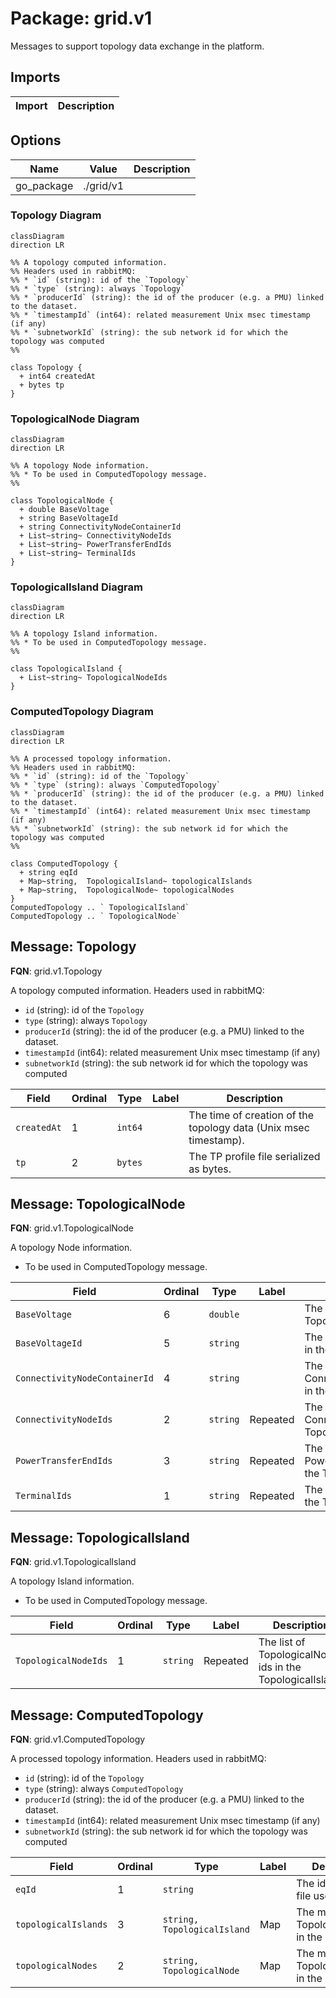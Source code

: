 # Package: grid.v1

<!-- markdownlint-disable -->
Messages to support topology data exchange in the platform.



## Imports

| Import | Description |
|--------|-------------|



## Options

| Name       | Value     | Description |
|------------|-----------|-------------|
| go_package | ./grid/v1 |             |




### Topology Diagram

```mermaid
classDiagram
direction LR

%% A topology computed information.
%% Headers used in rabbitMQ:
%% * `id` (string): id of the `Topology`
%% * `type` (string): always `Topology`
%% * `producerId` (string): the id of the producer (e.g. a PMU) linked to the dataset.
%% * `timestampId` (int64): related measurement Unix msec timestamp (if any)
%% * `subnetworkId` (string): the sub network id for which the topology was computed
%% 

class Topology {
  + int64 createdAt
  + bytes tp
}

```
### TopologicalNode Diagram

```mermaid
classDiagram
direction LR

%% A topology Node information.
%% * To be used in ComputedTopology message.
%% 

class TopologicalNode {
  + double BaseVoltage
  + string BaseVoltageId
  + string ConnectivityNodeContainerId
  + List~string~ ConnectivityNodeIds
  + List~string~ PowerTransferEndIds
  + List~string~ TerminalIds
}

```
### TopologicalIsland Diagram

```mermaid
classDiagram
direction LR

%% A topology Island information.
%% * To be used in ComputedTopology message.
%% 

class TopologicalIsland {
  + List~string~ TopologicalNodeIds
}

```
### ComputedTopology Diagram

```mermaid
classDiagram
direction LR

%% A processed topology information.
%% Headers used in rabbitMQ:
%% * `id` (string): id of the `Topology`
%% * `type` (string): always `ComputedTopology`
%% * `producerId` (string): the id of the producer (e.g. a PMU) linked to the dataset.
%% * `timestampId` (int64): related measurement Unix msec timestamp (if any)
%% * `subnetworkId` (string): the sub network id for which the topology was computed
%% 

class ComputedTopology {
  + string eqId
  + Map~string,  TopologicalIsland~ topologicalIslands
  + Map~string,  TopologicalNode~ topologicalNodes
}
ComputedTopology .. ` TopologicalIsland`
ComputedTopology .. ` TopologicalNode`

```

## Message: Topology

**FQN**: grid.v1.Topology

A topology computed information.
Headers used in rabbitMQ:
* `id` (string): id of the `Topology`
* `type` (string): always `Topology`
* `producerId` (string): the id of the producer (e.g. a PMU) linked to the dataset.
* `timestampId` (int64): related measurement Unix msec timestamp (if any)
* `subnetworkId` (string): the sub network id for which the topology was computed



| Field       | Ordinal | Type    | Label | Description                                                       |
|-------------|---------|---------|-------|-------------------------------------------------------------------|
| `createdAt` | 1       | `int64` |       | The time of creation of the topology data (Unix msec timestamp).  |
| `tp`        | 2       | `bytes` |       | The TP profile file serialized as bytes.                          |




## Message: TopologicalNode

**FQN**: grid.v1.TopologicalNode

A topology Node information.
* To be used in ComputedTopology message.



| Field                         | Ordinal | Type     | Label    | Description                                                      |
|-------------------------------|---------|----------|----------|------------------------------------------------------------------|
| `BaseVoltage`                 | 6       | `double` |          | The BaseVoltage in the TopologicalNode.                          |
| `BaseVoltageId`               | 5       | `string` |          | The id of the BaseVoltage in the TopologicalNode.                |
| `ConnectivityNodeContainerId` | 4       | `string` |          | The id of the ConnectivityNodeContainer in the TopologicalNode.  |
| `ConnectivityNodeIds`         | 2       | `string` | Repeated | The list of ConnectivityNode ids in the TopologicalNode.         |
| `PowerTransferEndIds`         | 3       | `string` | Repeated | The list of PowerTransferEnd ids in the TopologicalNode.         |
| `TerminalIds`                 | 1       | `string` | Repeated | The list of Terminal ids in the TopologicalNode.                 |




## Message: TopologicalIsland

**FQN**: grid.v1.TopologicalIsland

A topology Island information.
* To be used in ComputedTopology message.



| Field                | Ordinal | Type     | Label    | Description                                                |
|----------------------|---------|----------|----------|------------------------------------------------------------|
| `TopologicalNodeIds` | 1       | `string` | Repeated | The list of TopologicalNode ids in the TopologicalIsland.  |




## Message: ComputedTopology

**FQN**: grid.v1.ComputedTopology

A processed topology information.
Headers used in rabbitMQ:
* `id` (string): id of the `Topology`
* `type` (string): always `ComputedTopology`
* `producerId` (string): the id of the producer (e.g. a PMU) linked to the dataset.
* `timestampId` (int64): related measurement Unix msec timestamp (if any)
* `subnetworkId` (string): the sub network id for which the topology was computed



| Field                | Ordinal | Type                        | Label | Description                                     |
|----------------------|---------|-----------------------------|-------|-------------------------------------------------|
| `eqId`               | 1       | `string`                    |       | The id of the EQ file used.                     |
| `topologicalIslands` | 3       | `string, TopologicalIsland` | Map   | The map of TopologicalIslands in the Topology.  |
| `topologicalNodes`   | 2       | `string, TopologicalNode`   | Map   | The map of TopologicalNodes in the Topology.    |






<!-- Created by: Proto Diagram Tool -->
<!-- https://github.com/GoogleCloudPlatform/proto-gen-md-diagrams -->
